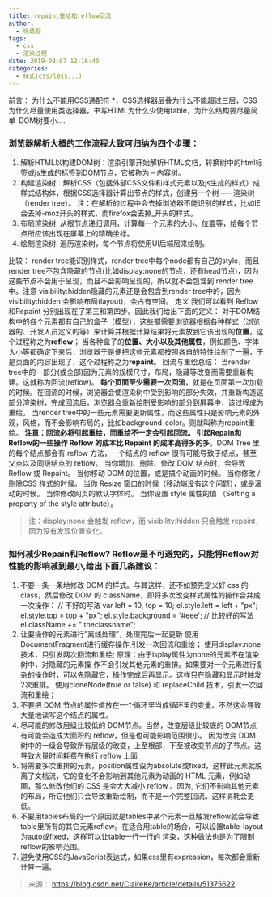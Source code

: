 ```yaml
---
title: repaint重绘和reflow回流
author:
  - 徐勇超
tags: 
  - css
  - 渲染过程
date: 2019-09-07 12:16:40
categories:
  - 样式(css/less...)
---
```

前言： 为什么不能用CSS通配符 *，CSS选择器层叠为什么不能超过三层，CSS为什么尽量使用类选择器，书写HTML为什么少使用table，为什么结构要尽量简单-DOM树要小….

### 浏览器解析大概的工作流程大致可归纳为四个步骤：
  1. 解析HTML以构建DOM树：渲染引擎开始解析HTML文档，转换树中的html标签或js生成的标签到DOM节点，它被称为 – 内容树。
  2. 构建渲染树：解析CSS（包括外部CSS文件和样式元素以及js生成的样式）成样式结构体，根据CSS选择器计算出节点的样式，创建另一个树 —- 渲染树（render tree）。 注：在解析的过程中会去掉浏览器不能识别的样式，比如IE会去掉-moz开头的样式，而firefox会去掉_开头的样式。
  3. 布局渲染树: 从根节点递归调用，计算每一个元素的大小、位置等，给每个节点所应该出现在屏幕上的精确坐标。
  4. 绘制渲染树: 遍历渲染树，每个节点将使用UI后端层来绘制。
   
   <!-- more -->
   
比较：
    render tree能识别样式，render tree中每个node都有自己的style，而且render tree不包含隐藏的节点(比如display:none的节点，还有head节点)，因为这些节点不会用于呈现，而且不会影响呈现的，所以就不会包含到 render tree中。注意 visibility:hidden隐藏的元素还是会包含到render tree中的，因为visibility:hidden 会影响布局(layout)，会占有空间。
定义 
    我们可以看到 Reflow 和Repaint 分别出现在了第三和第四步。因此我们给出下面的定义： 对于DOM结构中的各个元素都有自己的盒子（模型），这些都需要浏览器根据各种样式（浏览器的、开发人员定义的等）来计算并根据计算结果将元素放到它该出现的**位置**，这个过程称之为**reflow**； 当各种盒子的**位置、大小以及其他属性**，例如颜色、字体大小等都确定下来后，浏览器于是便把这些元素都按照各自的特性绘制了一遍，于是页面的内容出现了，这个过程称之为**repaint**。
回流与重绘总结：
        当render tree中的一部分(或全部)因为元素的规模尺寸，布局，隐藏等改变而需要重新构建。这就称为回流(reflow)。
        **每个页面至少需要一次回流**，就是在页面第一次加载的时候。在回流的时候，浏览器会使渲染树中受到影响的部分失效，并重新构造这部分渲染树，完成回流后，浏览器会重新绘制受影响的部分到屏幕中，该过程成为重绘。 当render tree中的一些元素需要更新属性，而这些属性只是影响元素的外观，风格，而不会影响布局的，比如background-color。则就叫称为repaint重绘。 **注意：回流必将引起重绘，而重绘不一定会引起回流。 引起Repain和Reflow的一些操作 Reflow 的成本比 Repaint 的成本高得多的多**。DOM Tree 里的每个结点都会有 reflow 方法，一个结点的 reflow 很有可能导致子结点，甚至父点以及同级结点的 reflow。 当你增加、删除、修改 DOM 结点时，会导致 Reflow 或 Repaint。 当你移动 DOM 的位置，或是搞个动画的时候。 当你修改 /删除CSS 样式的时候。 当你 Resize 窗口的时候（移动端没有这个问题），或是滚动的时候。 当你修改网页的默认字体时。 当你设置 style 属性的值 （Setting a property of the style attribute）。 
>注：display:none 会触发 reflow，而 visibility:hidden 只会触发 repaint，因为没有发现位置变化。
### 如何减少Repain和Reflow? Reflow是不可避免的，只能将Reflow对性能的影响减到最小,给出下面几条建议：
  1. 不要一条一条地修改 DOM 的样式。与其这样，还不如预先定义好 css 的 class，然后修改 DOM 的 className，即将多次改变样式属性的操作合并成一次操作：
  // 不好的写法 var left = 10, top = 10; el.style.left = left + "px"; el.style.top = top + "px"; el.style.background = '#eee'; // 比较好的写法 el.className += " theclassname";
  2. 让要操作的元素进行”离线处理”，处理完后一起更新
    使用DocumentFragment进行缓存操作,引发一次回流和重绘；
    使用display:none技术，只引发两次回流和重绘;
    原理：由于isplay属性为none的元素不在渲染树中，对隐藏的元素操 作不会引发其他元素的重排。如果要对一个元素进行复杂的操作时，可以先隐藏它，操作完成后再显示。这样只在隐藏和显示时触发2次重排。
    使用cloneNode(true or false) 和 replaceChild 技术，引发一次回流和重绘；
  3. 不要把 DOM 节点的属性值放在一个循环里当成循环里的变量。不然这会导致大量地读写这个结点的属性。
  4. 尽可能的修改层级比较低的 DOM节点。当然，改变层级比较底的 DOM节点有可能会造成大面积的 reflow，但是也可能影响范围很小。 因为改变 DOM 树中的一级会导致所有层级的改变，上至根部，下至被改变节点的子节点。这导致大量时间耗费在执行 reflow 上面
  5. 将需要多次重排的元素，position属性设为absolute或fixed，这样此元素就脱离了文档流，它的变化不会影响到其他元素为动画的 HTML 元素，例如动画，那么修改他们的 CSS 是会大大减小 reflow 。因为,   它们不影响其他元素的布局，所它他们只会导致重新绘制，而不是一个完整回流。这样消耗会更低。
  6. 不要用tables布局的一个原因就是tables中某个元素一旦触发reflow就会导致table里所有的其它元素reflow。在适合用table的场合，可以设置table-layout为auto或fixed，这样可以让table一行一行的   渲染，这种做法也是为了限制reflow的影响范围。
  7. 避免使用CSS的JavaScript表达式，如果css里有expression，每次都会重新计算一遍。
>来源： https://blog.csdn.net/ClaireKe/article/details/51375622
